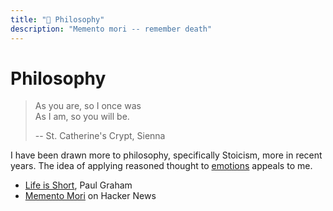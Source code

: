 ```yaml
---
title: "💭 Philosophy"
description: "Memento mori -- remember death"
---
```


# Philosophy

> As you are, so I once was  
> As I am, so you will be.
>
> -- St. Catherine's Crypt, Sienna

I have been drawn more to philosophy, specifically Stoicism, more in recent
years. The idea of applying reasoned thought to
[emotions](psychology/emotions.md) appeals to me.

- [Life is Short](http://paulgraham.com/vb.html), Paul Graham
- [Memento Mori](https://news.ycombinator.com/item?id=33625584) on Hacker News
